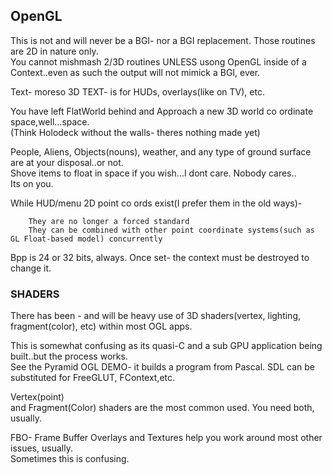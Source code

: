 ## OpenGL

This is not and will never be a BGI- nor a BGI replacement. Those routines are 2D in nature only.<br>
You cannot mishmash 2/3D routines UNLESS usong OpenGL inside of a Context..even as such the output
will not mimick a BGI, ever.

Text- moreso 3D TEXT- is for HUDs, overlays(like on TV), etc.

You have left FlatWorld behind and Approach a new 3D world co ordinate space,well...space.<br>
(Think Holodeck without the walls- theres nothing made yet)

People, Aliens, Objects(nouns), weather, and any type of ground surface are at your disposal..or not.<br>
Shove items to float in space if you wish...I dont care. Nobody cares..<br>
Its on you.


While HUD/menu 2D point co ords exist(I prefer them in the old ways)-

        They are no longer a forced standard
        They can be combined with other point coordinate systems(such as GL Float-based model) concurrently

Bpp is 24 or 32 bits, always. Once set- the context must be destroyed to change it.

### SHADERS

There has been - and will be heavy use of 3D shaders(vertex, lighting, fragment(color), etc) within most OGL apps.

This is somewhat confusing as its quasi-C and a sub GPU application being built..but the process works.<br>
See the Pyramid OGL DEMO- it builds a program from Pascal. SDL can be substituted for FreeGLUT, FContext,etc.

Vertex(point)<br>
and Fragment(Color) shaders are the most common used. You need both, usually.

FBO- Frame Buffer Overlays and Textures help you work around most other issues, usually.<br>
Sometimes this is confusing.



